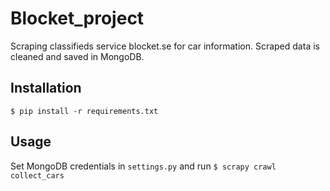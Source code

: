 Blocket_project
===============

Scraping classifieds service blocket.se for car information. Scraped data is cleaned and 
saved in MongoDB. 

## Installation
`
$ pip install -r requirements.txt
`

## Usage
Set MongoDB credentials in `settings.py` and run 
`
$ scrapy crawl collect_cars
`